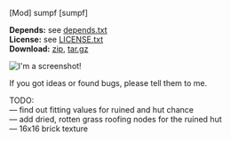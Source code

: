 [Mod] sumpf [sumpf]

**Depends:** see [depends.txt](https://raw.githubusercontent.com/HybridDog/sumpf/master/sumpf/depends.txt)  
**License:** see [LICENSE.txt](https://raw.githubusercontent.com/HybridDog/sumpf/master/LICENSE.txt)  
**Download:** [zip](https://github.com/HybridDog/sumpf/archive/master.zip), [tar.gz](https://github.com/HybridDog/sumpf/archive/master.tar.gz)  

![I'm a screenshot!](http://bit.ly/1wOCWpq)

If you got ideas or found bugs, please tell them to me.


TODO:  
— find out fitting values for ruined and hut chance  
— add dried, rotten grass roofing nodes for the ruined hut  
— 16x16 brick texture
